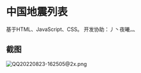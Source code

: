 # 中国地震列表
基于HTML、JavaScript、CSS。
开发协助：丿丶夜曦灬

## 截图
![QQ20220823-162505@2x.png](https://s2.loli.net/2022/08/23/J5LwMx3IVUtr7dB.png)
